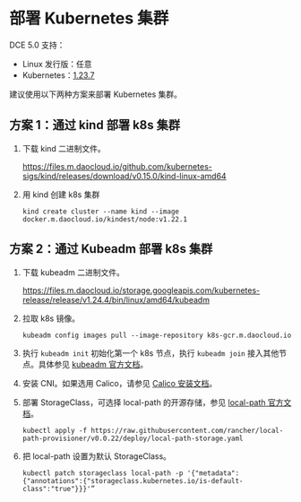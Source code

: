 # 部署 Kubernetes 集群

DCE 5.0 支持：

- Linux 发行版：任意
- Kubernetes：[1.23.7](https://github.com/kubernetes/kubernetes/releases/tag/v1.23.7)

建议使用以下两种方案来部署 Kubernetes 集群。

## 方案 1：通过 kind 部署 k8s 集群

1. 下载 kind 二进制文件。

    https://files.m.daocloud.io/github.com/kubernetes-sigs/kind/releases/download/v0.15.0/kind-linux-amd64

2. 用 kind 创建 k8s 集群

	```shell
	kind create cluster --name kind --image docker.m.daocloud.io/kindest/node:v1.22.1
	```

## 方案 2：通过 Kubeadm 部署 k8s 集群

1. 下载 kubeadm 二进制文件。
 
    https://files.m.daocloud.io/storage.googleapis.com/kubernetes-release/release/v1.24.4/bin/linux/amd64/kubeadm

2. 拉取 k8s 镜像。

	```
	kubeadm config images pull --image-repository k8s-gcr.m.daocloud.io
	```

3. 执行 `kubeadm init` 初始化第一个 k8s 节点，执行 `kubeadm join` 接入其他节点。具体参见 [kubeadm 官方文档](https://kubernetes.io/zh-cn/docs/setup/production-environment/tools/kubeadm/create-cluster-kubeadm/)。

4. 安装 CNI。如果选用 Calico，请参见 [Calico 安装文档](https://projectcalico.docs.tigera.io/getting-started/kubernetes/self-managed-onprem/onpremises)。

5. 部署 StorageClass，可选择 local-path 的开源存储，参见 [local-path 官方文档](https://github.com/rancher/local-path-provisioner)。

	```
	kubectl apply -f https://raw.githubusercontent.com/rancher/local-path-provisioner/v0.0.22/deploy/local-path-storage.yaml
	```

6. 把 local-path 设置为默认 StorageClass。

	```
	kubectl patch storageclass local-path -p '{"metadata": {"annotations":{"storageclass.kubernetes.io/is-default-class":"true"}}}'”
	```
